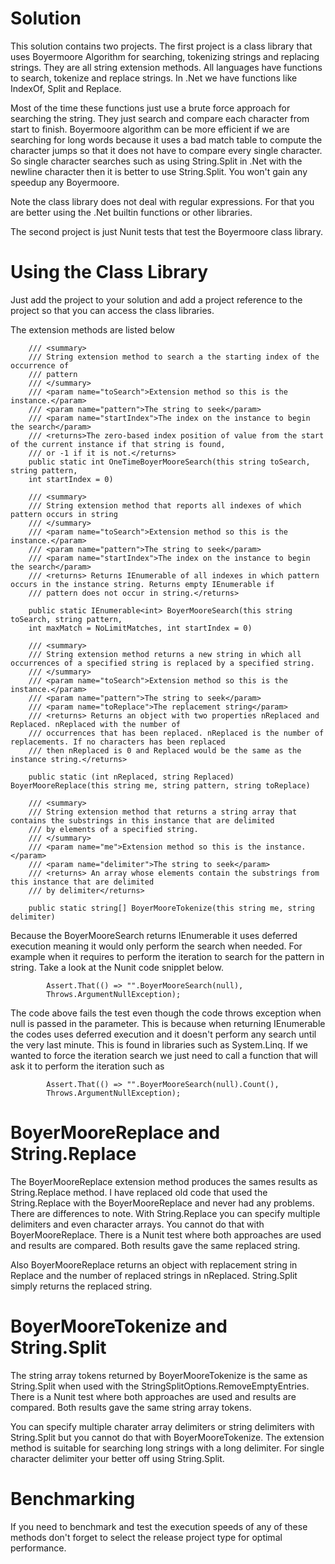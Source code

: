 Solution
========
This solution contains two projects. The first project is a class library that uses Boyermoore Algorithm for searching, tokenizing strings and replacing
strings. They are all string extension methods. All languages have functions to search, tokenize and replace strings. In .Net we have functions like IndexOf, 
Split and Replace.

Most of the time these functions just use a brute force approach for searching the string. They just search and compare each character from start to 
finish. Boyermoore algorithm can be more efficient if we are searching for long words because it uses a bad match table to compute the character jumps
so that it does not have to compare every single character. So single character searches such as using String.Split in .Net with the newline character
then it is better to use String.Split. You won't gain any speedup any Boyermoore. 

Note the class library does not deal with regular expressions. For that you are better using the .Net builtin functions or other libraries.

The second project is just Nunit tests that test the Boyermoore class library.

Using the Class Library
========================
Just add the project to your solution and add a project reference to the project so that you can access the class libraries.

The extension methods are listed below

        /// <summary>
        /// String extension method to search a the starting index of the occurrence of 
        /// pattern
        /// </summary>
        /// <param name="toSearch">Extension method so this is the instance.</param>
        /// <param name="pattern">The string to seek</param>
        /// <param name="startIndex">The index on the instance to begin the search</param> 
        /// <returns>The zero-based index position of value from the start of the current instance if that string is found, 
        /// or -1 if it is not.</returns>
        public static int OneTimeBoyerMooreSearch(this string toSearch, string pattern,
        int startIndex = 0)

        /// <summary>
        /// String extension method that reports all indexes of which pattern occurs in string
        /// </summary>
        /// <param name="toSearch">Extension method so this is the instance.</param>
        /// <param name="pattern">The string to seek</param>
        /// <param name="startIndex">The index on the instance to begin the search</param> 
        /// <returns> Returns IEnumerable of all indexes in which pattern occurs in the instance string. Returns empty IEnumerable if 
        /// pattern does not occur in string.</returns>
        
		public static IEnumerable<int> BoyerMooreSearch(this string toSearch, string pattern, 
        int maxMatch = NoLimitMatches, int startIndex = 0)
		
        /// <summary>
        /// String extension method returns a new string in which all occurrences of a specified string is replaced by a specified string.
        /// </summary>
        /// <param name="toSearch">Extension method so this is the instance.</param>
        /// <param name="pattern">The string to seek</param>
        /// <param name="toReplace">The replacement string</param> 
        /// <returns> Returns an object with two properties nReplaced and Replaced. nReplaced with the number of
        /// occurrences that has been replaced. nReplaced is the number of replacements. If no characters has been replaced
        /// then nReplaced is 0 and Replaced would be the same as the instance string.</returns>
        
		public static (int nReplaced, string Replaced) BoyerMooreReplace(this string me, string pattern, string toReplace)
		
        /// <summary>
        /// String extension method that returns a string array that contains the substrings in this instance that are delimited 
        /// by elements of a specified string.
        /// </summary>
        /// <param name="me">Extension method so this is the instance.</param>
        /// <param name="delimiter">The string to seek</param>
        /// <returns> An array whose elements contain the substrings from this instance that are delimited 
        /// by delimiter</returns>
        
		public static string[] BoyerMooreTokenize(this string me, string delimiter)
		

Because the BoyerMooreSearch returns IEnumerable it uses deferred execution meaning it would only perform the search when needed. For example when it 
requires to perform the iteration to search for the pattern in string. Take a look at the Nunit code snipplet below. 

            Assert.That(() => "".BoyerMooreSearch(null),
            Throws.ArgumentNullException);

The code above fails the test even though the code throws exception when null is passed in the parameter. This is because when returning IEnumerable
the codes uses deferred execution and it doesn't perform any search until the very last minute. This is found in libraries such as System.Linq. If
we wanted to force the iteration search we just need to call a function that will ask it to perform the iteration such as

            Assert.That(() => "".BoyerMooreSearch(null).Count(),
            Throws.ArgumentNullException);

BoyerMooreReplace and String.Replace
====================================
The BoyerMooreReplace extension method produces the sames results as String.Replace method. I have replaced old code that used the String.Replace with the
BoyerMooreReplace and never had any problems. There are differences to note. With String.Replace you can specify multiple delimiters and even character 
arrays. You cannot do that with BoyerMooreReplace. There is a Nunit test where both approaches are used and results are compared. Both results gave the same 
replaced string.

Also BoyerMooreReplace returns an object with replacement string in Replace and the number of replaced strings in nReplaced. String.Split simply returns
the replaced string.

 BoyerMooreTokenize and String.Split
 ===================================
The string array tokens returned by BoyerMooreTokenize is the same as String.Split when used with the StringSplitOptions.RemoveEmptyEntries.  
There is a Nunit test where both approaches are used and results are compared. Both results gave the same string array tokens. 
 
You can specify multiple charater array delimiters or string delimiters with String.Split but you cannot do that with BoyerMooreTokenize. The
extension method is suitable for searching long strings with a long delimiter. For single character delimiter your better off using String.Split.

Benchmarking
============
If you need to benchmark and test the execution speeds of any of these methods don't forget to select the release project type for optimal performance. 